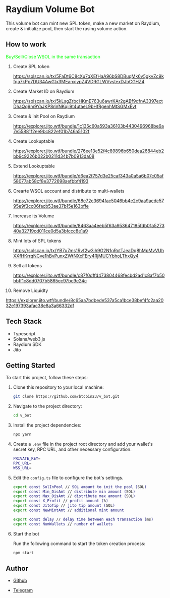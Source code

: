 # Raydium Volume Bot

This volume bot can mint new SPL token, make a new market on Raydium, create & initialize pool, then start the rasing volume action.

## How to work

<span style="color: #00ff00;">Buy/Sell/Close WSOL in the same transaction</span>

1. Create SPL token

   https://solscan.io/tx/5FaDt6C8cXu7qXEfHaA96bS8DBuqMk6v5gkvZc9kfqa7kPp7DU34AwGtx3MEanxiypZ4VDRGLWVvstexDJbCGHZ4

2. Create Market ID on Raydium

   https://solscan.io/tx/5kLsgZrbcHKmE763u6awrKAr2gABf9dfnA3397ectDhaQq9m9YaJKP8nVNKqii9t4utaeL9bHfRgenhMtSGMxEvt

3. Create & init Pool on Raydium

   https://explorer.jito.wtf/bundle/1c135c60a593a36103b4430496968be6a7e55881f2ee9bc822ef01b746a5102f

4. Create Lookuptable

   https://explorer.jito.wtf/bundle/276ee13e52f4c89896b650dea26844eb2bb9c9226b022b0211d34b7b0913da08

5. Extend Lookuptable

   https://explorer.jito.wtf/bundle/d6ea2f757d3e25caf343a0a5a6b07c05af58077ab58cf8e3772698aefbbf4193

6. Crearte WSOL account and distribute to multi-wallets

   https://explorer.jito.wtf/bundle/68e72c3694fac5046bb4e2c9aa9aedc5795e9f3cc06facb53ae37b15e163bffe

7. Increase its Volume

   https://explorer.jito.wtf/bundle/8463aa4eeb5f63a953647185fdb01a527340a32719cd011ce0d5a3bfccc8e1a9

8. Mint lots of SPL tokens

   https://solscan.io/tx/YB7u7ms1Rvf2w3ih9G2N1qRxtTJeaDq8hMpMvVUhXXfHKrrqNCve1hBvPunxZWtNXcFEry4RjMUCYbhoLThxQy4

9. Sell all tokens

   https://explorer.jito.wtf/bundle/c87f0dffd473804468fecbd2ad1c8af7b50bbff1c8dd0707b5865ec97bc9e24c

10. Remove Liquidty

   https://explorer.jito.wtf/bundle/8c65aa7bdbede537a5ca1bce38bef4fc2aa2032e197393afac38e8a3a66332df



## Tech Stack

- Typescript
- Solana/web3.js
- Raydium SDK
- Jito


## Getting Started

To start this project, follow these steps:

1. Clone this repository to your local machine:

   ```bash
   git clone https://github.com/btcoin23/v_bot.git
   ```

2. Navigate to the project directory:

   ```bash
   cd v_bot
   ```

3. Install the project dependencies:

   ```bash
   npx yarn 
   ```
4. Create a `.env` file in the project root directory and add your wallet's   secret key, RPC URL, and other necessary configuration.
   ```bash
   PRIVATE_KEY=
   RPC_URL=
   WSS_URL=
   ```
5. Edit the `config.ts` file to configure the bot's settings.

   ```bash
   export const SolInPool // SOL amount to init the pool (SOL)
   export const Min_DisAmt // distribute min amount (SOL)
   export const Max_DisAmt // distribute max amount (SOL)
   export const X_Profit // profit amount (%)
   export const JitoTip // jito tip amount (SOL)
   export const NewMintAmt // additional mint amount 

   export const delay // delay time between each transaction (ms)
   export const NumWallets // number of wallets
   ```
6. Start the bot

   Run the following command to start the token creation process:

   ```bash
   npm start
   ```


## Author

- [Github](https://github.com/btcoin23)

- [Telegram](https://t.me/BTC0in23)